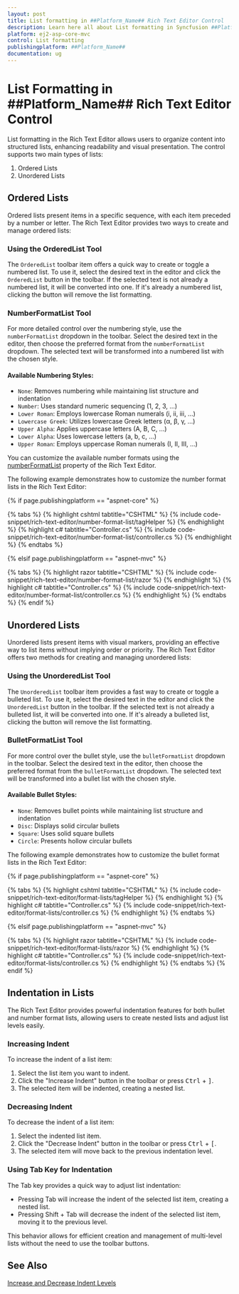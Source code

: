 ```yaml
---
layout: post
title: List formatting in ##Platform_Name## Rich Text Editor Control
description: Learn here all about List formatting in Syncfusion ##Platform_Name## Rich Text Editor control of Syncfusion Essential JS 2 and more.
platform: ej2-asp-core-mvc
control: List formatting
publishingplatform: ##Platform_Name##
documentation: ug
---
```


# List Formatting in ##Platform_Name## Rich Text Editor Control

List formatting in the Rich Text Editor allows users to organize content into structured lists, enhancing readability and visual presentation. The control supports two main types of lists:

1. Ordered Lists
2. Unordered Lists

## Ordered Lists

Ordered lists present items in a specific sequence, with each item preceded by a number or letter. The Rich Text Editor provides two ways to create and manage ordered lists:

### Using the OrderedList Tool

The `OrderedList` toolbar item offers a quick way to create or toggle a numbered list. To use it, select the desired text in the editor and click the `OrderedList` button in the toolbar. If the selected text is not already a numbered list, it will be converted into one. If it's already a numbered list, clicking the button will remove the list formatting.

### NumberFormatList Tool

For more detailed control over the numbering style, use the `numberFormatList` dropdown in the toolbar. Select the desired text in the editor, then choose the preferred format from the `numberFormatList` dropdown. The selected text will be transformed into a numbered list with the chosen style.

#### Available Numbering Styles:

* `None`: Removes numbering while maintaining list structure and indentation
* `Number`: Uses standard numeric sequencing (1, 2, 3, ...)
* `Lower Roman`: Employs lowercase Roman numerals (i, ii, iii, ...)
* `Lowercase Greek`: Utilizes lowercase Greek letters (α, β, γ, ...)
* `Upper Alpha`: Applies uppercase letters (A, B, C, ...)
* `Lower Alpha`: Uses lowercase letters (a, b, c, ...)
* `Upper Roman`: Employs uppercase Roman numerals (I, II, III, ...)

You can customize the available number formats using the [numberFormatList](https://help.syncfusion.com/cr/aspnetcore-js2/syncfusion.ej2.richtexteditor.richtexteditor.html#Syncfusion_EJ2_RichTextEditor_RichTextEditor_NumberFormatList) property of the Rich Text Editor.

The following example demonstrates how to customize the number format lists in the Rich Text Editor:

{% if page.publishingplatform == "aspnet-core" %}

{% tabs %}
{% highlight cshtml tabtitle="CSHTML" %}
{% include code-snippet/rich-text-editor/number-format-list/tagHelper %}
{% endhighlight %}
{% highlight c# tabtitle="Controller.cs" %}
{% include code-snippet/rich-text-editor/number-format-list/controller.cs %}
{% endhighlight %}
{% endtabs %}

{% elsif page.publishingplatform == "aspnet-mvc" %}

{% tabs %}
{% highlight razor tabtitle="CSHTML" %}
{% include code-snippet/rich-text-editor/number-format-list/razor %}
{% endhighlight %}
{% highlight c# tabtitle="Controller.cs" %}
{% include code-snippet/rich-text-editor/number-format-list/controller.cs %}
{% endhighlight %}
{% endtabs %}
{% endif %}

## Unordered Lists

Unordered lists present items with visual markers, providing an effective way to list items without implying order or priority. The Rich Text Editor offers two methods for creating and managing unordered lists:

### Using the UnorderedList Tool

The `UnorderedList` toolbar item provides a fast way to create or toggle a bulleted list. To use it, select the desired text in the editor and click the `UnorderedList` button in the toolbar. If the selected text is not already a bulleted list, it will be converted into one. If it's already a bulleted list, clicking the button will remove the list formatting.

### BulletFormatList Tool

For more control over the bullet style, use the `bulletFormatList` dropdown in the toolbar. Select the desired text in the editor, then choose the preferred format from the `bulletFormatList` dropdown. The selected text will be transformed into a bullet list with the chosen style.

#### Available Bullet Styles:

* `None`: Removes bullet points while maintaining list structure and indentation
* `Disc`: Displays solid circular bullets
* `Square`: Uses solid square bullets
* `Circle`: Presents hollow circular bullets

The following example demonstrates how to customize the bullet format lists in the Rich Text Editor:

{% if page.publishingplatform == "aspnet-core" %}

{% tabs %}
{% highlight cshtml tabtitle="CSHTML" %}
{% include code-snippet/rich-text-editor/format-lists/tagHelper %}
{% endhighlight %}
{% highlight c# tabtitle="Controller.cs" %}
{% include code-snippet/rich-text-editor/format-lists/controller.cs %}
{% endhighlight %}
{% endtabs %}

{% elsif page.publishingplatform == "aspnet-mvc" %}

{% tabs %}
{% highlight razor tabtitle="CSHTML" %}
{% include code-snippet/rich-text-editor/format-lists/razor %}
{% endhighlight %}
{% highlight c# tabtitle="Controller.cs" %}
{% include code-snippet/rich-text-editor/format-lists/controller.cs %}
{% endhighlight %}
{% endtabs %}
{% endif %}

## Indentation in Lists

The Rich Text Editor provides powerful indentation features for both bullet and number format lists, allowing users to create nested lists and adjust list levels easily.

### Increasing Indent

To increase the indent of a list item:

1. Select the list item you want to indent.
2. Click the "Increase Indent" button in the toolbar or press <Kbd>Ctrl</Kbd> + <Kbd>]</Kbd>.
3. The selected item will be indented, creating a nested list.

### Decreasing Indent

To decrease the indent of a list item:

1. Select the indented list item.
2. Click the "Decrease Indent" button in the toolbar or press <Kbd>Ctrl</Kbd> + <Kbd>[</Kbd>.
3. The selected item will move back to the previous indentation level.

### Using Tab Key for Indentation

The Tab key provides a quick way to adjust list indentation:

- Pressing Tab will increase the indent of the selected list item, creating a nested list.
- Pressing Shift + Tab will decrease the indent of the selected list item, moving it to the previous level.

This behavior allows for efficient creation and management of multi-level lists without the need to use the toolbar buttons.

## See Also

[Increase and Decrease Indent Levels](./indent-and-outdent) 